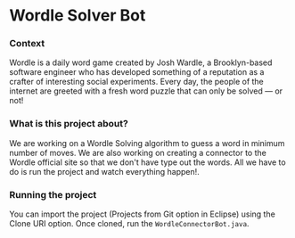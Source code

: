 # Wordle Solver Bot

### Context
Wordle is a daily word game created by Josh Wardle, a Brooklyn-based software engineer who has developed something of a reputation as a crafter of interesting social experiments. Every day, the people of the internet are greeted with a fresh word puzzle that can only be solved — or not!

### What is this project about?

We are working on a Wordle Solving algorithm to guess a word in minimum number of moves. We are also working on creating a connector to the Wordle official site so that we don't have type out the words. All we have to do is run the project and watch everything happen!.


### Running the project

You can import the project (Projects from Git option in Eclipse) using the Clone URI option. Once cloned, run the `WordleConnectorBot.java`.